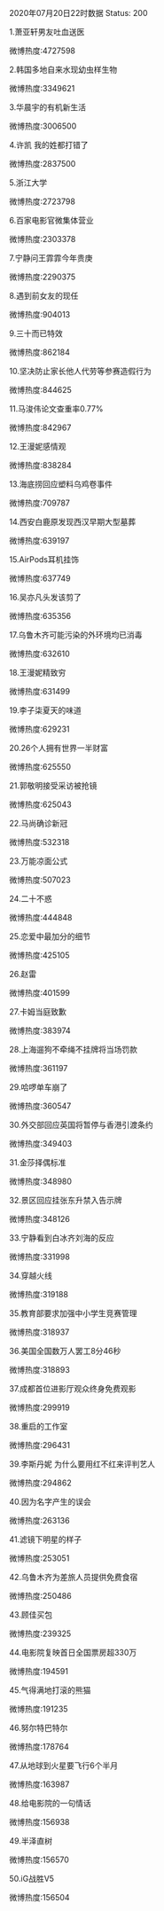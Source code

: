 2020年07月20日22时数据
Status: 200

1.萧亚轩男友吐血送医

微博热度:4727598

2.韩国多地自来水现幼虫样生物

微博热度:3349621

3.华晨宇的有机新生活

微博热度:3006500

4.许凯 我的姓都打错了

微博热度:2837500

5.浙江大学

微博热度:2723798

6.百家电影官微集体营业

微博热度:2303378

7.宁静问王霏霏今年贵庚

微博热度:2290375

8.遇到前女友的现任

微博热度:904013

9.三十而已特效

微博热度:862184

10.坚决防止家长他人代劳等参赛造假行为

微博热度:844625

11.马浚伟论文查重率0.77%

微博热度:842967

12.王漫妮感情观

微博热度:838284

13.海底捞回应塑料乌鸡卷事件

微博热度:709787

14.西安白鹿原发现西汉早期大型墓葬

微博热度:639197

15.AirPods耳机挂饰

微博热度:637749

16.吴亦凡头发该剪了

微博热度:635356

17.乌鲁木齐可能污染的外环境均已消毒

微博热度:632610

18.王漫妮精致穷

微博热度:631499

19.李子柒夏天的味道

微博热度:629231

20.26个人拥有世界一半财富

微博热度:625550

21.郭敬明接受采访被抢镜

微博热度:625043

22.马尚确诊新冠

微博热度:532318

23.万能凉面公式

微博热度:507023

24.二十不惑

微博热度:444848

25.恋爱中最加分的细节

微博热度:425105

26.赵雷

微博热度:401599

27.卡姆当庭致歉

微博热度:383974

28.上海遛狗不牵绳不挂牌将当场罚款

微博热度:361197

29.哈啰单车崩了

微博热度:360547

30.外交部回应英国将暂停与香港引渡条约

微博热度:349403

31.金莎择偶标准

微博热度:348980

32.景区回应挂张东升禁入告示牌

微博热度:348126

33.宁静看到白冰齐刘海的反应

微博热度:331998

34.穿越火线

微博热度:319188

35.教育部要求加强中小学生竞赛管理

微博热度:318937

36.美国全国数万人罢工8分46秒

微博热度:318893

37.成都首位进影厅观众终身免费观影

微博热度:299919

38.重启的工作室

微博热度:296431

39.李斯丹妮 为什么要用红不红来评判艺人

微博热度:294862

40.因为名字产生的误会

微博热度:263136

41.滤镜下明星的样子

微博热度:253051

42.乌鲁木齐为差旅人员提供免费食宿

微博热度:250486

43.顾佳买包

微博热度:239325

44.电影院复映首日全国票房超330万

微博热度:194591

45.气得满地打滚的熊猫

微博热度:191235

46.努尔特巴特尔

微博热度:178764

47.从地球到火星要飞行6个半月

微博热度:163987

48.给电影院的一句情话

微博热度:156938

49.半泽直树

微博热度:156570

50.iG战胜V5

微博热度:156504

